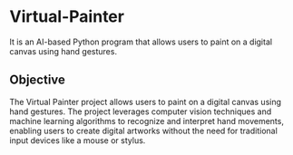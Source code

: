 # Virtual-Painter
It is an AI-based Python program that allows users to paint on a digital canvas using hand gestures.

## Objective
The Virtual Painter project allows users to paint on a digital canvas using hand gestures. The project leverages computer vision techniques and machine learning algorithms to recognize and interpret hand movements, enabling users to create digital artworks without the need for traditional input devices like a mouse or stylus.
